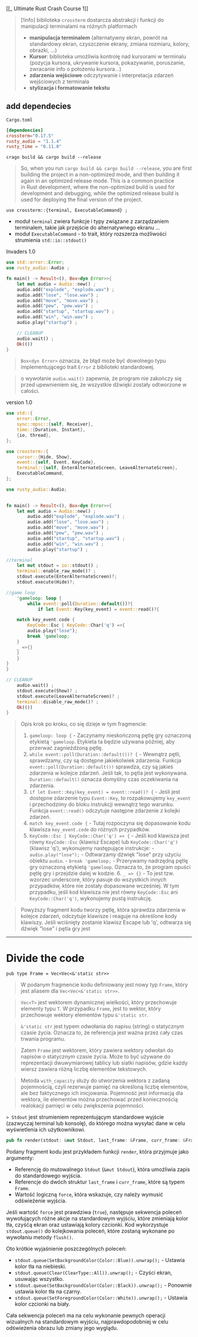 [[_ Ultimate Rust Crash Course 1]]

>[!info] biblioteka `crossterm`
>dostarcza abstrakcji i funkcji do manipulacji terminalami na różnych platformach
>- **manipulacja terminalem** (alternatywny ekran, powrót na standardowy ekran, czyszczenie ekrany, zmiana rozmiaru, kolory, obrazki, ...)
>- **Kursor**: biblioteka umożliwia kontrolę nad kursorami w terminalu (pozycja kursora, ukrywanie kursora, pokazywanie, poruszanie, zwracanie info o położeniu kursora...)
>- **zdarzenia wejściowe** odczytywanie i interpretacja zdarzeń wejściowych z terminala 
>- **stylizacja i formatowanie tekstu**

## add dependecies
`Cargo.toml`
```toml
[dependencies]
crossterm="0.17.5"
rusty_audio = "1.1.4"
rusty_time = "0.11.0"
```

`crago build && cargo build --release`
>So, when you run `cargo build && cargo build --release`, you are first building the project in a non-optimized mode, and then building it again in an optimized release mode. This is a common practice in Rust development, where the non-optimized build is used for development and debugging, while the optimized release build is used for deploying the final version of the project.


`use crossterm::{terminal, ExecutableCommand} ;`
- moduł `terminal` zwiera funkcje i typy związane z zarządzaniem terminalem, takie jak przejście do alternatywnego ekranu ...
- moduł `ExecutableCommand` - to trait, który rozszerza  możliwości strumienia `std::io::stdout()`

Invaders 1.0
```rust
use std::error::Error;
use rusty_audio::Audio ;

fn main() -> Result<(), Box<dyn Error>>{
	let mut audio = Audio::new() ;
	audio.add("explode", "explode.wav") ;
	audio.add("lose", "lose.wav") ;
	audio.add("move", "move.wav") ;
	audio.add("pew", "pew.wav") ;
	audio.add("startup", "startup.wav") ;
	audio.add("win", "win.wav") ;
	audio.play("startup") ;

	// CLEANUP
	audio.wait() ;
	Ok(())
}
```

> `Box<dyn Error>` oznacza, że błąd może być dowolnego typu implementującego trait `Error` z biblioteki standardowej.

>o wywołanie `audio.wait()` zapewnia, że program nie zakończy się przed upewnieniem się, że wszystkie dźwięki zostały odtworzone w całości.

version 1.0
```rust
use std::{
	error::Error,
	sync::mpsc::{self, Receiver},
	time::{Duration, Instant},
	{io, thread},
};

use crossterm::{
	cursor::{Hide, Show},
	event::{self, Event, KeyCode},
	terminal::{self, EnterAlternateScreen, LeaveAlternateScreen},
	ExecutableCommand,
};

use rusty_audio::Audio;
  

fn main() -> Result<(), Box<dyn Error>>{
	let mut audio = Audio::new() ;
		audio.add("explode", "explode.wav") ;
		audio.add("lose", "lose.wav") ;
		audio.add("move", "move.wav") ;
		audio.add("pew", "pew.wav") ;
		audio.add("startup", "startup.wav") ;
		audio.add("win", "win.wav") ;
		audio.play("startup") ;

//terminal
	let mut stdout = io::stdout() ;
	terminal::enable_raw_mode()? ;
	stdout.execute(EnterAlternateScreen)?;
	stdout.execute(Hide)?;

//game loop
	'gameloop: loop {
		while event::poll(Duration::default())?{
			if let Event::Key(key_event) = event::read()?{

	match key_event.code {
		KeyCode::Esc | KeyCode::Char('q') =>{
		audio.play("lose");
		break 'gameloop;
	}
	_ =>{}
	}
	}
}
}

// CLEANUP
	audio.wait() ;
	stdout.execute(Show)? ;
	stdout.execute(LeaveAlternateScreen)? ;
	terminal::disable_raw_mode()? ;
	Ok(())
}
```

> Opis krok po kroku, co się dzieje w tym fragmencie:
>1. `gameloop: loop {` - Zaczynamy nieskończoną pętlę gry oznaczoną etykietą `'gameloop`. Etykieta ta będzie używana później, aby przerwać zagnieżdżoną pętlę.
> 2. `while event::poll(Duration::default())? {` - Wewnątrz pętli, sprawdzamy, czy są dostępne jakiekolwiek zdarzenia. Funkcja `event::poll(Duration::default())` sprawdza, czy są jakieś zdarzenia w kolejce zdarzeń. Jeśli tak, to pętla jest wykonywana. `Duration::default()` oznacza domyślny czas oczekiwania na zdarzenia.
> 3. `if let Event::Key(key_event) = event::read()? {` - Jeśli jest dostępne zdarzenie typu `Event::Key`, to rozpakowujemy `key_event` i przechodzimy do bloku instrukcji wewnątrz tego warunku. Funkcja `event::read()` odczytuje następne zdarzenie z kolejki zdarzeń.
> 4. `match key_event.code {` - Tutaj rozpoczyna się dopasowanie kodu klawisza `key_event.code` do różnych przypadków.
> 5. `KeyCode::Esc | KeyCode::Char('q') => {` - Jeśli kod klawisza jest równy `KeyCode::Esc` (klawisz Escape) lub `KeyCode::Char('q')` (klawisz 'q'), wykonujemy następujące instrukcje:
	    - `audio.play("lose");` - Odtwarzamy dźwięk "lose" przy użyciu obiektu `audio`.
	    - `break 'gameloop;` - Przerywamy nadrzędną pętlę gry oznaczoną etykietą `'gameloop`. Oznacza to, że program opuści pętlę gry i przejdzie dalej w kodzie.
    6. `_ => {}` - To jest tzw. wzorzec underscore, który pasuje do wszystkich innych przypadków, które nie zostały dopasowane wcześniej. W tym przypadku, jeśli kod klawisza nie jest równy `KeyCode::Esc` ani `KeyCode::Char('q')`, wykonujemy pustą instrukcję.
    

> Powyższy fragment kodu tworzy pętlę, która sprawdza zdarzenia w kolejce zdarzeń, odczytuje klawisze i reaguje na określone kody klawiszy. Jeśli wciśnięty zostanie klawisz Escape lub 'q', odtwarza się dźwięk "lose" i pętla gry jest

--------
# Divide the code

`pub type Frame = Vec<Vec<&'static str>>`

> W podanym fragmencie kodu definiowany jest nowy typ `Frame`, który jest aliasem dla `Vec<Vec<&'static str>>`.

> `Vec<T>` jest wektorem dynamicznej wielkości, który przechowuje elementy typu `T`. W przypadku `Frame`, jest to wektor, który przechowuje wektory elementów typu `&'static str`.

> `&'static str` jest typem odwołania do napisu (string) o statycznym czasie życia. Oznacza to, że referencja jest ważna przez cały czas trwania programu.

> Zatem `Frame` jest wektorem, który zawiera wektory odwołań do napisów o statycznym czasie życia. Może to być używane do reprezentacji dwuwymiarowej tablicy lub siatki napisów, gdzie każdy wiersz zawiera różną liczbę elementów tekstowych.

> Metoda `with_capacity` służy do utworzenia wektora z zadaną pojemnością, czyli rezerwuje pamięć na określoną liczbę elementów, ale bez faktycznego ich inicjowania. Pojemność jest informacją dla wektora, ile elementów można przechować przed koniecznością realokacji pamięci w celu zwiększenia pojemności.


`> Stdout` jest strumieniem reprezentującym standardowe wyjście (zazwyczaj terminal lub konsolę), do którego można wysyłać dane w celu wyświetlenia ich użytkownikowi.


```rust
pub fn render(stdout: &mut Stdout, last_frame: &Frame, curr_frame: &Frame, force: bool) { if force { stdout.queue(SetBackgroundColor(Color::Blue)).unwrap(); stdout.queue(Clear(ClearType::All)).unwrap(); stdout.queue(SetBackgroundColor(Color::Black)).unwrap(); stdout.queue(SetForegroundColor(Color::White)).unwrap(); }
```

Podany fragment kodu jest przykładem funkcji `render`, która przyjmuje jako argumenty:

- Referencję do mutowalnego `Stdout` (`&mut Stdout`), która umożliwia zapis do standardowego wyjścia.
- Referencje do dwóch struktur `last_frame` i `curr_frame`, które są typem `Frame`.
- Wartość logiczną `force`, która wskazuje, czy należy wymusić odświeżenie wyjścia.

Jeśli wartość `force` jest prawdziwa (`true`), następuje sekwencja poleceń wywołujących różne akcje na standardowym wyjściu, które zmieniają kolor tła, czyśćą ekran oraz ustawiają kolory czcionki. Kod wykorzystuje `stdout.queue()` do kolejkowania poleceń, które zostaną wykonane po wywołaniu metody `flush()`.

Oto krótkie wyjaśnienie poszczególnych poleceń:

- `stdout.queue(SetBackgroundColor(Color::Blue)).unwrap();` - Ustawia kolor tła na niebieski.
- `stdout.queue(Clear(ClearType::All)).unwrap();` - Czyści ekran, usuwając wszystko.
- `stdout.queue(SetBackgroundColor(Color::Black)).unwrap();` - Ponownie ustawia kolor tła na czarny.
- `stdout.queue(SetForegroundColor(Color::White)).unwrap();` - Ustawia kolor czcionki na biały.

Cała sekwencja poleceń ma na celu wykonanie pewnych operacji wizualnych na standardowym wyjściu, najprawdopodobniej w celu odświeżenia obrazu lub zmiany jego wyglądu.










